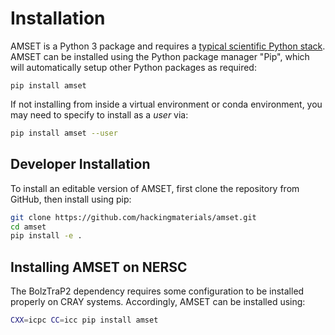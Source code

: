 # Installation

AMSET is a Python 3 package and requires a
[typical scientific Python stack](https://www.scipy.org/about.html).
AMSET can be installed using the Python package manager "Pip",
which will automatically setup other Python packages as required:

```
pip install amset
```

If not installing from inside a virtual environment or conda environment, you
may need to specify to install as a *user* via:

```bash
pip install amset --user
```

## Developer Installation

To install an editable version of AMSET, first clone the repository from
GitHub, then install using pip:

```bash
git clone https://github.com/hackingmaterials/amset.git
cd amset
pip install -e .
```

## Installing AMSET on NERSC

The BolzTraP2 dependency requires some configuration to be installed properly on
CRAY systems. Accordingly, AMSET can be installed using:

```bash
CXX=icpc CC=icc pip install amset
```
